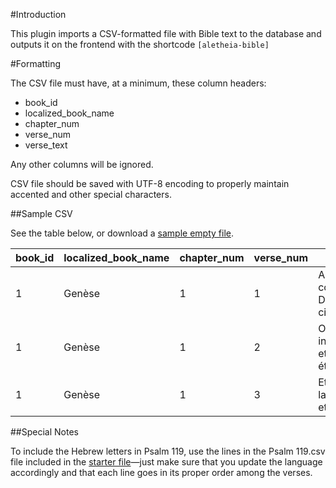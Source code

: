#Introduction

This plugin imports a CSV-formatted file with Bible text to the database and outputs it on the frontend with the shortcode `[aletheia-bible]`

#Formatting

The CSV file must have, at a minimum, these column headers:

- book_id
- localized_book_name
- chapter_num
- verse_num
- verse_text

Any other columns will be ignored.

CSV file should be saved with UTF-8 encoding to properly maintain accented and other special characters.

##Sample CSV

See the table below, or download a [sample empty file](sample/sample-CSV.zip).

| book_id | localized_book_name | chapter_num | verse_num | verse_text                                                 |
|---------|---------------------|-------------|-----------|------------------------------------------------------------|
| 1       | Genèse              | 1           | 1         | AU commencement, Dieu créa les cieux et la terre.          |
| 1       | Genèse              | 1           | 2         | Or la terre était informe et vide, et les ténèbres étaien… |
| 1       | Genèse              | 1           | 3         | Et Dieu dit : Que la lumière soit; et la lumière fut.      |

##Special Notes

To include the Hebrew letters in Psalm 119, use the lines in the Psalm 119.csv file included in the [starter file](inc/starter.zip)—just make sure that you update the language accordingly and that each line goes in its proper order among the verses.
